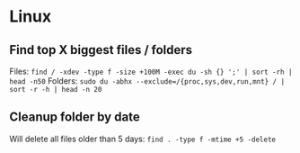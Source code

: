 # Linux

## Find top X biggest files / folders

Files: `find / -xdev -type f -size +100M -exec du -sh {} ';' | sort -rh | head -n50`
Folders: `sudo du -abhx --exclude=/{proc,sys,dev,run,mnt} / | sort -r -h | head -n 20`

## Cleanup folder by date

Will delete all files older than 5 days: `find . -type f -mtime +5 -delete`
